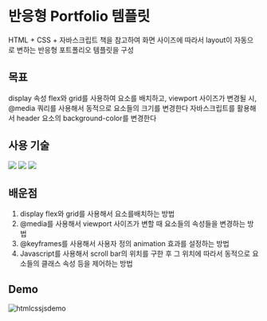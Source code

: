 # 반응형 Portfolio 템플릿
HTML + CSS + 자바스크립트 책을 참고하여 화면 사이즈에 따라서 layout이 자동으로 변하는 반응형 포트폴리오 템플릿을 구성

## 목표
 display 속성 flex와 grid를 사용하여 요소를 배치하고, viewport 사이즈가 변경될 시, @media 쿼리를 사용해서 동적으로 요소들의 크기를 변경한다
 자바스크립트를 활용해서 header 요소의 background-color를 변경한다

## 사용 기술
<img src="https://img.shields.io/badge/HTML5-E34F26?style=for-the-badge&logo=html5&logoColor=white"> <img src="https://img.shields.io/badge/css3-1572B6?style=for-the-badge&logo=css3&logoColor=white"> <img src="https://img.shields.io/badge/javascript-F7DF1E?style=for-the-badge&logo=javascript&logoColor=white">

## 배운점

 1. display flex와 grid를 사용해서 요소를배치하는 방법
 2.  @media를 사용해서 viewport 사이즈가 변할 때 요소들의 속성들을 변경하는 방법
 3. @keyframes를 사용해서 사용자 정의 animation 효과를 설정하는 방법
 4. Javascript를 사용해서  scroll bar의 위치를 구한 후 그 위치에 따라서 동적으로 요소들의 클래스 속성 등을 제어하는 방법 

## Demo
![htmlcssjsdemo](https://github.com/jaehyukpyon2/htmlcssjs-book/assets/145942491/52a65d87-f01b-4eb2-80d5-1c8efceb2a7d)

